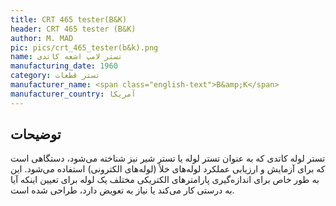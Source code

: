 ```yaml
---
title: CRT 465 tester(B&K)
header: CRT 465 tester (B&K)
author: M. MAD
pic: pics/crt_465_tester(b&k).png
name: تستر لامپ اشعه کاتدی
manufacturing_date: 1960
category: تستر قطعات
manufacturer_name: <span class="english-text">B&amp;K</span>
manufacturer_country: آمریکا
---
```


<h2 class="fa-IR-explanation-header">توضیحات</h2>
<p>
تستر لوله کاتدی که به عنوان تستر لوله یا تستر شیر نیز شناخته می‌شود، دستگاهی
است که برای آزمایش و ارزیابی عملکرد لوله‌های خلأ (لوله‌های الکترونی) استفاده
می‌شود. این به طور خاص برای اندازه‌گیری پارامترهای الکتریکی مختلف یک لوله برای
تعیین اینکه آیا به درستی کار می‌کند یا نیاز به تعویض دارد، طراحی شده است.
</p>
